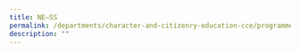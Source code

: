 ```yaml
---
title: NE–SS
permalink: /departments/character-and-citizenry-education-cce/programmes/ness/
description: ""
---
```

